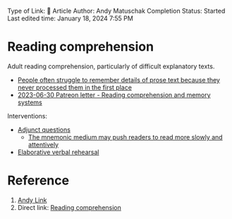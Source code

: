 Type of Link: 📝 Article
Author: Andy Matuschak
Completion Status: Started
Last edited time: January 18, 2024 7:55 PM
# Reading comprehension
Adult reading comprehension, particularly of difficult explanatory texts.
- [People often struggle to remember details of prose text because they never processed them in the first place](People%20often%20struggle%20to%20remember%20details%20of%20prose%20text%20because%20they%20never%20processed%20them%20in%20the%20first%20place.md)
- [2023-06-30 Patreon letter - Reading comprehension and memory systems](https://notes.andymatuschak.org/zLButXjJvGCpWKHzqhXEhhm)

Interventions:
- [Adjunct questions](Adjunct%20questions.md)
    - [The mnemonic medium may push readers to read more slowly and attentively](The%20mnemonic%20medium%20may%20push%20readers%20to%20read%20more%20slowly%20and%20attentively.md)
- [Elaborative verbal rehearsal](Elaborative%20verbal%20rehearsal.md)

# Reference
1. [Andy Link](https://notes.andymatuschak.org/About_these_notes?stackedNotes=z5E5QawiXCMbtNtupvxeoEX&stackedNotes=zKGjQtsTKgscAoq271ZzKqw&stackedNotes=zTn3g4wTm1hbkNFUvLLjpev&stackedNotes=zR6RRbCfY5rFkiimFnaJZKB&stackedNotes=z4EXkuLjdBrBZe7PVAGXc5a&stackedNotes=zNUaiGAXp21eorsER1Jm9yU&stackedNotes=zDh1yhNFQNxDEre12B4zd8k&stackedNotes=zLhoRUyjKU665EY16u4XXJy&stackedNotes=z2hQEhqWkdRLL9JUwfawZZx&stackedNotes=z8ccRLda8BqJafNxjQBpzis&stackedNotes=zES5WRczfGgXptmM9tSCwvy&stackedNotes=zMybAxZcdkJHKSATuSZbEhz&stackedNotes=z59PYkSdPeznr95fco4GRQx&stackedNotes=z5aepnaCuu6XiPqB4LgBDkH&stackedNotes=zTzb8spnoqzxs3mkvPKprmn)
2. Direct link: [Reading comprehension](https://notes.andymatuschak.org/zMybAxZcdkJHKSATuSZbEhz) 